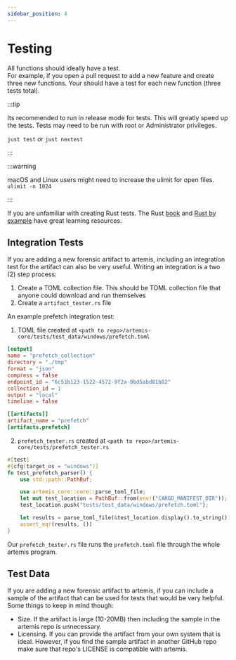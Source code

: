 ```yaml
---
sidebar_position: 4
---
```


# Testing

All functions should ideally have a test.\
For example, if you open a pull request to add a new feature and create three
new functions. Your should have a test for each new function (three tests
total).

:::tip

Its recommended to run in release mode for tests. This will greatly speed up the
tests. Tests may need to be run with root or Administrator privileges.

`just test` or `just nextest`

:::

:::warning

macOS and Linux users might need to increase the ulimit for open files.
`ulimit -n 1024`

:::

If you are unfamiliar with creating Rust tests. The Rust
[book](https://doc.rust-lang.org/book/ch11-03-test-organization.html) and
[Rust by example](https://doc.rust-lang.org/rust-by-example/testing/unit_testing.html)
have great learning resources.

## Integration Tests

If you are adding a new forensic artifact to artemis, including an integration
test for the artifact can also be very useful. Writing an integration is a two
(2) step process:

1. Create a TOML collection file. This should be TOML collection file that
   anyone could download and run themselves
2. Create a `artifact_tester.rs` file

An example prefetch integration test:

1. TOML file created at
   `<path to repo>/artemis-core/tests/test_data/windows/prefetch.toml`

```toml
[output]
name = "prefetch_collection"
directory = "./tmp"
format = "json"
compress = false
endpoint_id = "6c51b123-1522-4572-9f2a-0bd5abd81b82"
collection_id = 1
output = "local"
timeline = false

[[artifacts]]
artifact_name = "prefetch"
[artifacts.prefetch]
```

2. `prefetch_tester.rs` created at
   `<path to repo>/artemis-core/tests/prefetch_tester.rs`

```rust
#[test]
#[cfg(target_os = "windows")]
fn test_prefetch_parser() {
    use std::path::PathBuf;

    use artemis_core::core::parse_toml_file;
    let mut test_location = PathBuf::from(env!("CARGO_MANIFEST_DIR"));
    test_location.push("tests/test_data/windows/prefetch.toml");

    let results = parse_toml_file(&test_location.display().to_string()).unwrap();
    assert_eq!(results, ())
}
```

Our `prefetch_tester.rs` file runs the `prefetch.toml` file through the whole
artemis program.

## Test Data

If you are adding a new forensic artifact to artemis, if you can include a
sample of the artifact that can be used for tests that would be very helpful.
Some things to keep in mind though:

- Size. If the artifact is large (10-20MB) then including the sample in the
  artemis repo is unnecessary.
- Licensing. If you can provide the artifact from your own system that is ideal.
  However, if you find the sample artifact in another GitHub repo make sure that
  repo's LICENSE is compatible with artemis.
